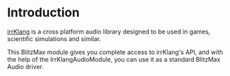 # Introduction #

[irrKlang](http://www.ambiera.com/irrklang/) is a cross platform audio library designed to be used in games, scientific simulations and similar.

This BlitzMax module gives you complete access to irrKlang's API, and with the help of the IrrKlangAudioModule, you can use it as a standard BlitzMax Audio driver.